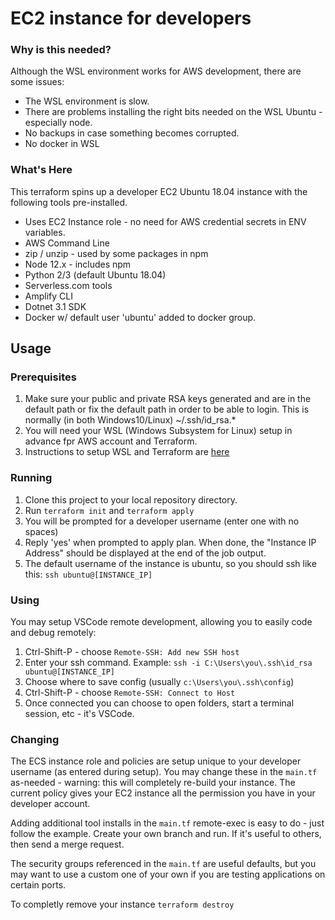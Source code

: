# EC2 instance for developers

### Why is this needed?
Although the WSL environment works for AWS development, there are some issues:
* The WSL environment is slow.
* There are problems installing the right bits needed on the WSL Ubuntu - especially node.
* No backups in case something becomes corrupted.
* No docker in WSL

### What's Here
This terraform spins up a developer EC2 Ubuntu 18.04 instance with the following tools pre-installed.
* Uses EC2 Instance role - no need for AWS credential secrets in ENV variables.
* AWS Command Line
* zip / unzip - used by some packages in npm
* Node 12.x - includes npm
* Python 2/3 (default Ubuntu 18.04)
* Serverless.com tools
* Amplify CLI
* Dotnet 3.1 SDK
* Docker w/ default user 'ubuntu' added to docker group.

## Usage

### Prerequisites
1. Make sure your public and private RSA keys generated and are in the default path or fix the default path in order to be able to login. This is normally (in both Windows10/Linux) ~/.ssh/id_rsa.*
2. You will need your WSL (Windows Subsystem for Linux) setup in advance fpr AWS account and Terraform.
3. Instructions to setup WSL and Terraform are [here](https://parametric.atlassian.net/wiki/spaces/CN/pages/882507986/Using+Terraform)

### Running
1. Clone this project to your local repository directory.
2. Run `terraform init` and `terraform apply`
3. You will be prompted for a developer username (enter one with no spaces)
4. Reply 'yes' when prompted to apply plan. When done, the "Instance IP Address" should be displayed at the end of the job output.
5. The default username of the instance is ubuntu, so you should ssh like this:
```ssh ubuntu@[INSTANCE_IP] ```

### Using
You may setup VSCode remote development, allowing you to easily code and debug remotely:
1. Ctrl-Shift-P - choose `Remote-SSH: Add new SSH host`
2. Enter your ssh command. Example: `ssh -i C:\Users\you\.ssh\id_rsa ubuntu@[INSTANCE_IP]`
3. Choose where to save config (usually `c:\Users\you\.ssh\config`)
4. Ctrl-Shift-P - choose `Remote-SSH: Connect to Host`
5. Once connected you can choose to open folders, start a terminal session, etc - it's VSCode.

### Changing
The ECS instance role and policies are setup unique to your developer username (as entered during setup). You may change these in the `main.tf` as-needed - warning: this will completely re-build your instance. The current policy gives your EC2 instance all the permission you have in your developer account.

Adding additional tool installs in the `main.tf` remote-exec is easy to do - just follow the example. Create your own branch and run. If it's useful to others, then send a merge request.

The security groups referenced in the `main.tf` are useful defaults, but you may want to use a custom one of your own if you are testing applications on certain ports.

To completly remove your instance `terraform destroy`



